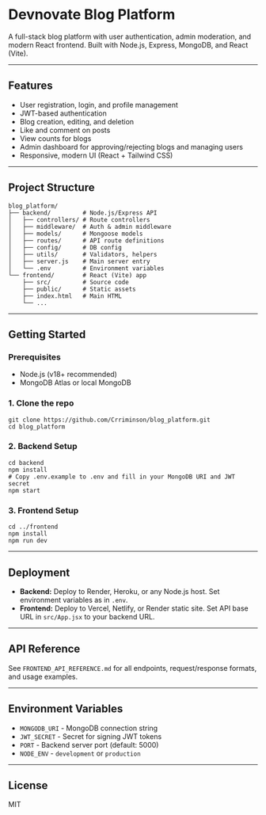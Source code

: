 
# Devnovate Blog Platform

A full-stack blog platform with user authentication, admin moderation, and modern React frontend. Built with Node.js, Express, MongoDB, and React (Vite).

---

## Features
- User registration, login, and profile management
- JWT-based authentication
- Blog creation, editing, and deletion
- Like and comment on posts
- View counts for blogs
- Admin dashboard for approving/rejecting blogs and managing users
- Responsive, modern UI (React + Tailwind CSS)

---

## Project Structure

```
blog_platform/
├── backend/         # Node.js/Express API
│   ├── controllers/ # Route controllers
│   ├── middleware/  # Auth & admin middleware
│   ├── models/      # Mongoose models
│   ├── routes/      # API route definitions
│   ├── config/      # DB config
│   ├── utils/       # Validators, helpers
│   ├── server.js    # Main server entry
│   └── .env         # Environment variables
└── frontend/        # React (Vite) app
	├── src/         # Source code
	├── public/      # Static assets
	├── index.html   # Main HTML
	└── ...
```

---

## Getting Started

### Prerequisites
- Node.js (v18+ recommended)
- MongoDB Atlas or local MongoDB

### 1. Clone the repo
```
git clone https://github.com/Crriminson/blog_platform.git
cd blog_platform
```

### 2. Backend Setup
```
cd backend
npm install
# Copy .env.example to .env and fill in your MongoDB URI and JWT secret
npm start
```

### 3. Frontend Setup
```
cd ../frontend
npm install
npm run dev
```

---

## Deployment

- **Backend:** Deploy to Render, Heroku, or any Node.js host. Set environment variables as in `.env`.
- **Frontend:** Deploy to Vercel, Netlify, or Render static site. Set API base URL in `src/App.jsx` to your backend URL.

---

## API Reference
See `FRONTEND_API_REFERENCE.md` for all endpoints, request/response formats, and usage examples.

---

## Environment Variables
- `MONGODB_URI` - MongoDB connection string
- `JWT_SECRET` - Secret for signing JWT tokens
- `PORT` - Backend server port (default: 5000)
- `NODE_ENV` - `development` or `production`

---

## License
MIT
